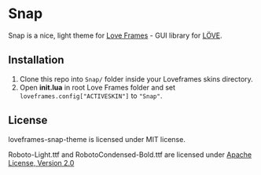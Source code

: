 # Snap
Snap is a nice, light theme for [Love Frames](https://github.com/NikolaiResokav/LoveFrames) - GUI library for [LÖVE](http://www.love2d.org).

## Installation
1. Clone this repo into ``Snap/`` folder inside your Loveframes skins directory.
2. Open **init.lua** in root Love Frames folder and set ```loveframes.config["ACTIVESKIN"]``` to ``"Snap"``.

## License
loveframes-snap-theme is licensed under MIT license.

Roboto-Light.ttf and RobotoCondensed-Bold.ttf are licensed under [Apache License, Version 2.0](http://www.apache.org/licenses/LICENSE-2.0.html)